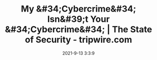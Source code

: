 ---
"title": "My &amp;#34;Cybercrime&amp;#34; Isn&amp;#39;t Your &amp;#34;Cybercrime&amp;#34; | The State of Security - tripwire.com"
"date": "2021-9-13 3:3:9"
"feed_name": "GOOGLENEWSMINING"
"feed_website": "https://news.google.com/search?q=mining%2Bincident&hl=en-US&gl=US&ceid=US:en"
"feed_rss": "https://news.google.com/rss/search?q=mining%2Bincident&hl=en-US&gl=US&ceid=US:en"
"link": "https://www.tripwire.com/state-of-security/security-data-protection/my-cybercrime-isnt-your-cybercrime/"
"file": "_posts/2021-1-1-3c6d54e123aa000a1f554db731e02c8e3bd14308.md"
"accident": "1"
"drilling": "0"
---